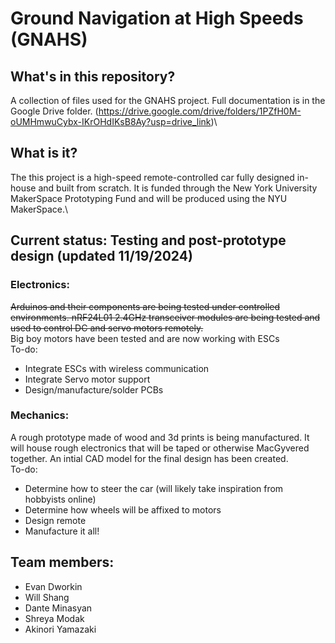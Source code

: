 # Ground Navigation at High Speeds (GNAHS)
## What's in this repository?
A collection of files used for the GNAHS project. Full documentation is in the Google Drive folder. (https://drive.google.com/drive/folders/1PZfH0M-oUMHmwuCybx-IKrOHdIKsB8Ay?usp=drive_link)\

## What is it?
The this project is a high-speed remote-controlled car fully designed in-house and built from scratch. It is funded through the New York University MakerSpace Prototyping Fund and will be produced using the NYU MakerSpace.\ 

## Current status: Testing and post-prototype design (updated 11/19/2024)
### Electronics:
~~Arduinos and their components are being tested under controlled environments. nRF24L01 2.4GHz transceiver modules are being tested and used to control DC and servo motors remotely.~~\
Big boy motors have been tested and are now working with ESCs\
To-do:
- Integrate ESCs with wireless communication
- Integrate Servo motor support
- Design/manufacture/solder PCBs

### Mechanics:
A rough prototype made of wood and 3d prints is being manufactured. It will house rough electronics that will be taped or otherwise MacGyvered together. An intial CAD model for the final design has been created.\
To-do:
- Determine how to steer the car (will likely take inspiration from hobbyists online)
- Determine how wheels will be affixed to motors
- Design remote
- Manufacture it all!

## Team members:
- Evan Dworkin
- Will Shang
- Dante Minasyan
- Shreya Modak
- Akinori Yamazaki